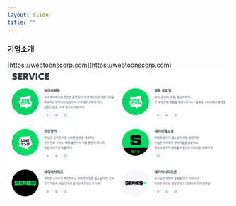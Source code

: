 ```yaml
---
layout: slide
title: ""
---
```


### 기업소개
[https://webtoonscorp.com](https://webtoonscorp.com)
![HISTORY](https://raw.githubusercontent.com/zziri/career-pt/gh-pages/resources/services.png)
